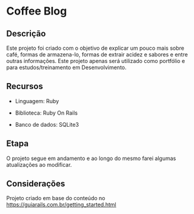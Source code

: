 # Coffee Blog

## Descrição

Este projeto foi criado com o objetivo de explicar um pouco mais sobre café, formas de armazena-lo, formas de extrair acidez e sabores e entre outras informações. Este projeto apenas será utilizado como portfólio e para estudos/treinamento em Desenvolvimento.

## Recursos

* Linguagem: Ruby

* Biblioteca: Ruby On Rails

* Banco de dados: SQLite3

## Etapa

O projeto segue em andamento e ao longo do mesmo farei algumas atualizações ao modificar.

## Considerações

Projeto criado em base do conteúdo no https://guiarails.com.br/getting_started.html